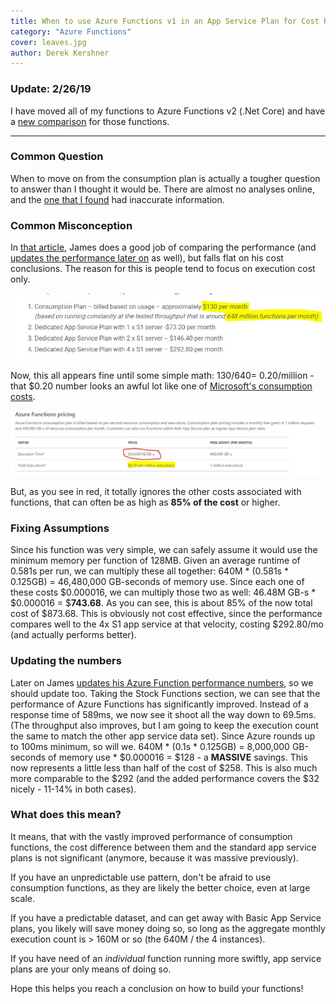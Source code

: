 ```yaml
---
title: When to use Azure Functions v1 in an App Service Plan for Cost Reasons
category: "Azure Functions"
cover: leaves.jpg
author: Derek Kershner
---
```


### Update: 2/26/19

I have moved all of my functions to Azure Functions v2 (.Net Core) and have a [new comparison](/azure-functions-consumption-vs-app-service-vs-kubernetes) for those functions.

***

### Common Question

When to move on from the consumption plan is actually a tougher question to answer than I thought it would be. There are almost no analyses online, and the [one that I found](https://www.azurefromthetrenches.com/azure-functions-scaling-with-a-dedicated-app-service-plan/) had inaccurate information.

### Common Misconception

In [that article](https://www.azurefromthetrenches.com/azure-functions-scaling-with-a-dedicated-app-service-plan/), James does a good job of comparing the performance (and [updates the performance later on](https://www.azurefromthetrenches.com/azure-functions-significant-improvements-in-http-trigger-scaling/) as well), but falls flat on his cost conclusions. The reason for this is people tend to focus on execution cost only.

![Cost Assumptions](./costassumptions.jpg)

Now, this all appears fine until some simple math: $130 / 640 = ~$0.20/million - that $0.20 number looks an awful lot like one of [Microsoft's consumption costs](https://azure.microsoft.com/en-us/pricing/details/functions/).

![Functions Cost](./functionscost.jpg)

But, as you see in red, it totally ignores the other costs associated with functions, that can often be as high as **85% of the cost** or higher.

### Fixing Assumptions

Since his function was very simple, we can safely assume it would use the minimum memory per function of 128MB.  Given an average runtime of 0.581s per run, we can multiply these all together: 640M * (0.581s * 0.125GB) = 46,480,000 GB-seconds of memory use.  Since each one of these costs $0.000016, we can multiply those two as well: 46.48M GB-s * $0.000016 = $**743.68**.  As you can see, this is about 85% of the now total cost of $873.68.  This is obviously not cost effective, since the performance compares well to the 4x S1 app service at that velocity, costing $292.80/mo (and actually performs better).

### Updating the numbers

Later on James [updates his Azure Function performance numbers](https://www.azurefromthetrenches.com/azure-functions-significant-improvements-in-http-trigger-scaling/), so we should update too.  Taking the Stock Functions section, we can see that the performance of Azure Functions has significantly improved. Instead of 
a response time of 589ms, we now see it shoot all the way down to 69.5ms. (The throughput also improves, but I am going to keep the execution count the same to match the other app service data set).  Since Azure rounds up to 100ms minimum, so will we. 640M * (0.1s * 0.125GB) = 8,000,000 GB-seconds of memory use * $0.000016 = $128 - a **MASSIVE** savings.  This now represents a little less than half of the cost of $258.  This is also much more comparable to the $292 (and the added performance covers the $32 nicely - 11-14% in both cases).

### What does this mean?

It means, that with the vastly improved performance of consumption functions, the cost difference between them and the standard app service plans is not significant (anymore, because it was massive previously).

If you have an unpredictable use pattern, don't be afraid to use consumption functions, as they are likely the better choice, even at large scale.

If you have a predictable dataset, and can get away with Basic App Service plans, you likely will save money doing so, so long as the aggregate monthly execution count is > 160M or so (the 640M / the 4 instances).

If you have need of an _individual_ function running more swiftly, app service plans are your only means of doing so.

Hope this helps you reach a conclusion on how to build your functions!
